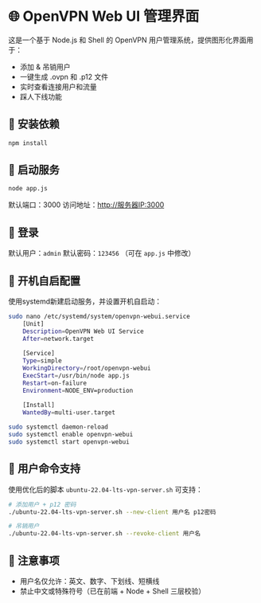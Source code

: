 # 🌐 OpenVPN Web UI 管理界面

这是一个基于 Node.js 和 Shell 的 OpenVPN 用户管理系统，提供图形化界面用于：

* 添加 & 吊销用户
* 一键生成 .ovpn 和 .p12 文件
* 实时查看连接用户和流量
* 踩人下线功能

## 📆 安装依赖

```bash
npm install
```

## 🚀 启动服务

```bash
node app.js
```

默认端口：3000
访问地址：[http://服务器IP:3000](http://服务器IP:3000)

## 🔐 登录

默认用户：`admin`
默认密码：`123456`
（可在 `app.js` 中修改）

## 💠 开机自启配置

使用systemd新建启动服务，并设置开机自启动：

```bash
sudo nano /etc/systemd/system/openvpn-webui.service
    [Unit]
    Description=OpenVPN Web UI Service
    After=network.target
    
    [Service]
    Type=simple
    WorkingDirectory=/root/openvpn-webui
    ExecStart=/usr/bin/node app.js
    Restart=on-failure
    Environment=NODE_ENV=production
    
    [Install]
    WantedBy=multi-user.target

sudo systemctl daemon-reload
sudo systemctl enable openvpn-webui
sudo systemctl start openvpn-webui
```

## 📜 用户命令支持

使用优化后的脚本 `ubuntu-22.04-lts-vpn-server.sh` 可支持：

```bash
# 添加用户 + p12 密码
./ubuntu-22.04-lts-vpn-server.sh --new-client 用户名 p12密码

# 吊销用户
./ubuntu-22.04-lts-vpn-server.sh --revoke-client 用户名
```

## 🧰 注意事项

* 用户名仅允许：英文、数字、下划线、短横线
* 禁止中文或特殊符号（已在前端 + Node + Shell 三层校验）

